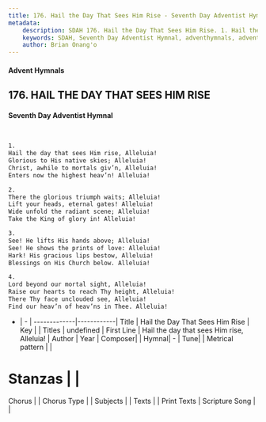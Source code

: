 ```yaml
---
title: 176. Hail the Day That Sees Him Rise - Seventh Day Adventist Hymnal
metadata:
    description: SDAH 176. Hail the Day That Sees Him Rise. 1. Hail the day that sees Him rise, Alleluia! Glorious to His native skies; Alleluia! Christ, awhile to mortals giv’n, Alleluia! Enters now the highest heav’n! Alleluia!
    keywords: SDAH, Seventh Day Adventist Hymnal, adventhymnals, advent hymnals, Hail the Day That Sees Him Rise, Hail the day that sees Him rise, Alleluia! 
    author: Brian Onang'o
---
```


#### Advent Hymnals
## 176. HAIL THE DAY THAT SEES HIM RISE
#### Seventh Day Adventist Hymnal

```txt


1.
Hail the day that sees Him rise, Alleluia!
Glorious to His native skies; Alleluia!
Christ, awhile to mortals giv’n, Alleluia!
Enters now the highest heav’n! Alleluia!

2.
There the glorious triumph waits; Alleluia!
Lift your heads, eternal gates! Alleluia!
Wide unfold the radiant scene; Alleluia!
Take the King of glory in! Alleluia!

3.
See! He lifts His hands above; Alleluia!
See! He shows the prints of love: Alleluia!
Hark! His gracious lips bestow, Alleluia!
Blessings on His Church below. Alleluia!

4.
Lord beyond our mortal sight, Alleluia!
Raise our hearts to reach Thy height, Alleluia!
There Thy face unclouded see, Alleluia!
Find our heav’n of heav’ns in Thee. Alleluia!


```

- |   -  |
-------------|------------|
Title | Hail the Day That Sees Him Rise |
Key |  |
Titles | undefined |
First Line | Hail the day that sees Him rise, Alleluia! |
Author | 
Year | 
Composer|  |
Hymnal|  - |
Tune|  |
Metrical pattern | |
# Stanzas |  |
Chorus |  |
Chorus Type |  |
Subjects |  |
Texts |  |
Print Texts | 
Scripture Song |  |
  
